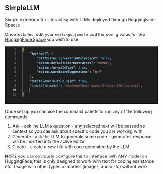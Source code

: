 ## SimpleLLM

Simple extension for interacting with LLMs deployed through HuggingFace Spaces

Once installed, edit your `settings.json` to add the config value for the [HuggingFace Space](https://huggingface.co/spaces) you wish to use. 

![settings.json](./resources/settings-json.png)

Once set up you can use the command palette to run any of the following commands:

1. Ask - ask the LLM a question - any selected text will be passed as context so you can ask about specific code you are working with
2. Generate - ask the LLM to generate some code - generated response will be inserted into the active editor
3. Create - create a new file with code generated by the LLM

**NOTE** you can obviously configure this to interface with ANY model on HuggingFace, this is only designed to work with text for coding assistance etc. Usage with other types of models (images, audio etc) will not work


